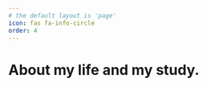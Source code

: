 ```yaml
---
# the default layout is 'page'
icon: fas fa-info-circle
order: 4
---
```



# About my life and my study.

